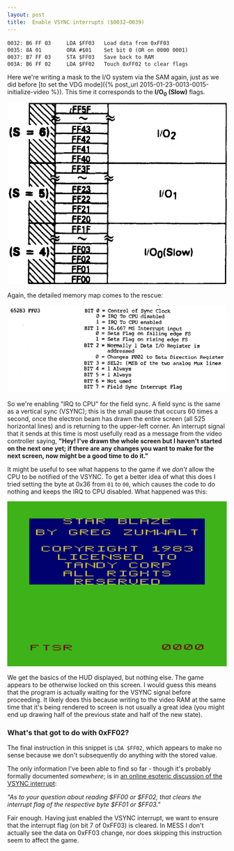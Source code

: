 ```yaml
---
layout: post
title:  Enable VSYNC interrupts ($0032—0039)
---
```


```
0032: B6 FF 03     LDA $FF03   Load data from 0xFF03
0035: 8A 01        ORA #$01    Set bit 0 (OR on 0000 0001)
0037: B7 FF 03     STA $FF03   Save back to RAM
003A: B6 FF 02     LDA $FF02   Touch 0xFF02 to clear flags
```

Here we're writing a mask to the I/O system via the SAM again, just as we did before [to set the VDG mode]({% post_url 2015-01-23-0013-0015-initialize-video %}). This time it corresponds to the **I/O<sub>0</sub> (Slow)** flags.

![MC6883 I/O memory mapping](../images/MC6883_IO_FF00_to_FF5F.png)

Again, the detailed memory map comes to the rescue:

![CoCo Memory Map at 0xFF03](../images/CoCo_Memory_Map_FF03.png)

So we're enabling "IRQ to CPU" for the field sync. A field sync is the same as a vertical sync (VSYNC); this is the small pause that occurs 60 times a second, once the electron beam has drawn the entire screen (all 525 horizontal lines) and is returning to the upper-left corner. An interrupt signal that it sends at this time is most usefully read as a message from the video controller saying, **"Hey! I've drawn the whole screen but I haven't started on the next one yet; if there are any changes you want to make for the next screen, now might be a good time to do it."**

It might be useful to see what happens to the game if we *don't* allow the CPU to be notified of the VSYNC. To get a better idea of what this does I tried setting the byte at 0x36 from `01` to `00`, which causes the code to do nothing and keeps the IRQ to CPU disabled. What happened was this:

![What happens with IRQ to CPU disabled for vertical sync](../images/disabling_vsync_irq_to_cpu.png)

We get the basics of the HUD displayed, but nothing else. The game appears to be otherwise locked on this screen. I would guess this means that the program is actually waiting for the VSYNC signal before proceeding. It likely does this because writing to the video RAM at the same time that it's being rendered to screen is not usually a great idea (you might end up drawing half of the previous state and half of the new state).

### What's that got to do with 0xFF02?
The final instruction in this snippet is `LDA $FF02`, which appears to make no sense because we don't subsequently do anything with the stored value.

The only information I've been able to find so far - though it's probably formally documented *somewhere*; is in [an online esoteric discussion of the VSYNC interrupt](http://www.coco3.com/community/2010/02/vblank-and-hblank/):

*"As to your question about reading $FF00 or $FF02, that clears the interrupt flag of the respective byte $FF01 or $FF03."*

Fair enough. Having just enabled the VSYNC interrupt, we want to ensure that the interrupt flag (on bit 7 of 0xFF03) is cleared. In MESS I don't actually see the data on 0xFF03 change, nor does skipping this instruction seem to affect the game.